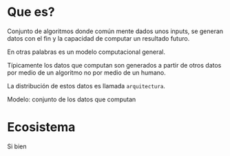 # Que es?

Conjunto de algoritmos donde común mente dados unos inputs, se generan datos con el fin y la capacidad de computar un resultado futuro.

En otras palabras es un modelo computacional general.

Típicamente los datos que computan son generados a partir de otros datos por medio de un algoritmo no por medio de un humano.

La distribución de estos datos es llamada `arquitectura`.

Modelo: conjunto de los datos que computan

# Ecosistema

Si bien
